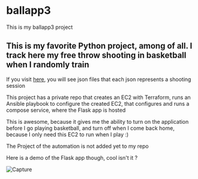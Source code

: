 # ballapp3
This is my ballapp3 project

## This is my favorite Python project, among of all. I track here my free throw shooting in basketball when I randomly train

If you visit [here](web/ballapp3/session/data/free_throw), you will see json files that each json represents a shooting session

This project has a private repo that creates an EC2 with Terraform, runs an Ansible playbook to configure the created EC2, that configures and runs a compose service, where the Flask app is hosted

This is awesome, because it gives me the ability to turn on the application before I go playing basketball, and turn off when I come back home, because I only need this EC2 to run when I play :)

The Project of the automation is not added yet to my repo

Here is a demo of the Flask app though, cool isn't it ? 

![Capture](https://user-images.githubusercontent.com/49904449/171499652-a52db2b6-2e84-4ca4-bf05-30772937ecbf.PNG)

